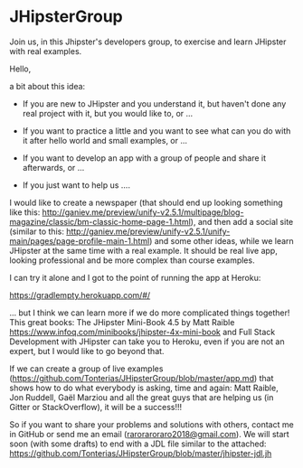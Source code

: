 # JHipsterGroup
Join us, in this Jhipster's developers group, to exercise and learn JHipster with real examples.

Hello,

a bit about this idea:

- If you are new to JHipster and you understand it, but haven't done any real project with it, but you would like to, or ...

- If you want to practice a little and you want to see what can you do with it after hello world and small examples, or ...

- If you want to develop an app with a group of people and share it afterwards, or ...

- If you just want to help us ....



I would like to create a newspaper (that should end up looking something like this: http://ganiev.me/preview/unify-v2.5.1/multipage/blog-magazine/classic/bm-classic-home-page-1.html), and then add a social site (similar to this: http://ganiev.me/preview/unify-v2.5.1/unify-main/pages/page-profile-main-1.html) and some other ideas, while we learn JHipster at the same time with a real example. It should be real live app, looking professional and be more complex than course examples.



I can try it alone and I got to the point of running the app at Heroku:

https://gradlempty.herokuapp.com/#/

... but I think we can learn more if we do more complicated things together! This great books: The JHipster Mini-Book 4.5 by Matt Raible  https://www.infoq.com/minibooks/jhipster-4x-mini-book and Full Stack Development with JHipster can take you to Heroku, even if you are not an expert, but I would like to go beyond that.

If we can create a group of live examples (https://github.com/Tonterias/JHipsterGroup/blob/master/app.md) that shows how to do what everybody is asking, time and again: Matt Raible, Jon Ruddell, Gaël Marziou and all the great guys that are helping us (in Gitter or StackOverflow), it will be a success!!!

So if you want to share your problems and solutions with others, contact me in GitHub or send me an email (raroraroraro2018@gmail.com). We will start soon (with some drafts) to end with a JDL file similar to the attached: https://github.com/Tonterias/JHipsterGroup/blob/master/jhipster-jdl.jh

